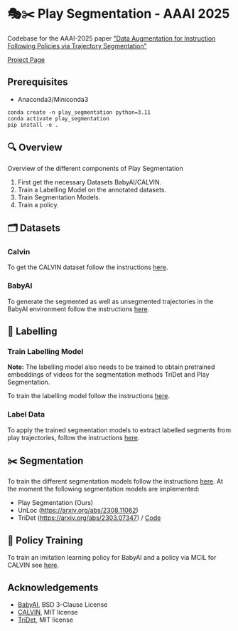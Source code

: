 # 🎭✂️ Play Segmentation - AAAI 2025

Codebase for the AAAI-2025 paper ["Data Augmentation for Instruction Following Policies via Trajectory Segmentation"](https://arxiv.org/abs/2503.01871)

[Project Page](https://nikehop.github.io/play_segmentation/)

## Prerequisites

- Anaconda3/Miniconda3

```
conda create -n play_segmentation python=3.11
conda activate play_segmentation
pip install -e .
```

## 🔍 Overview

Overview of the different components of Play Segmentation

1. First get the necessary Datasets BabyAI/CALVIN.
2. Train a Labelling Model on the annotated datasets.
3. Train Segmentation Models.
4. Train a policy.


## 🗂️ Datasets

### Calvin

To get the CALVIN dataset follow the instructions [here](./play_segmentation/data/calvin/README.md).


### BabyAI

To generate the segmented as well as unsegmented trajectories in the BabyAI environment follow the instructions [here](./play_segmentation/data/babyai/README.md).

## 📝 Labelling

### Train Labelling Model

**Note:** The labelling model also needs to be trained to obtain pretrained embeddings of videos for the segmentation methods TriDet and Play Segmentation.

To train the labelling model follow the instructions [here](./play_segmentation/labelling/labelling_training/README.md).

### Label Data

To apply the trained segmentation models to extract labelled segments from play trajectories, follow the instructions [here](./play_segmentation/labelling/labelling/README.md).

## ✂️ Segmentation

To train the different segmentation models follow the instructions [here](./play_segmentation/segmentation_models/README.md). At the moment the following segmentation models are implemented:

- Play Segmentation (Ours)
- UnLoc (https://arxiv.org/abs/2308.11062)
- TriDet (https://arxiv.org/abs/2303.07347) / [Code](https://github.com/dingfengshi/TriDet)


## 💪 Policy Training

To train an imitation learning policy for BabyAI and a policy via MCIL for CALVIN see [here](./play_segmentation/policy/README.md).



## Acknowledgements

- [BabyAI](https://github.com/mila-iqia/babyai), BSD 3-Clause License
- [CALVIN](https://github.com/mees/calvin), MIT license
- [TriDet](https://github.com/dingfengshi/TriDet), MIT license
